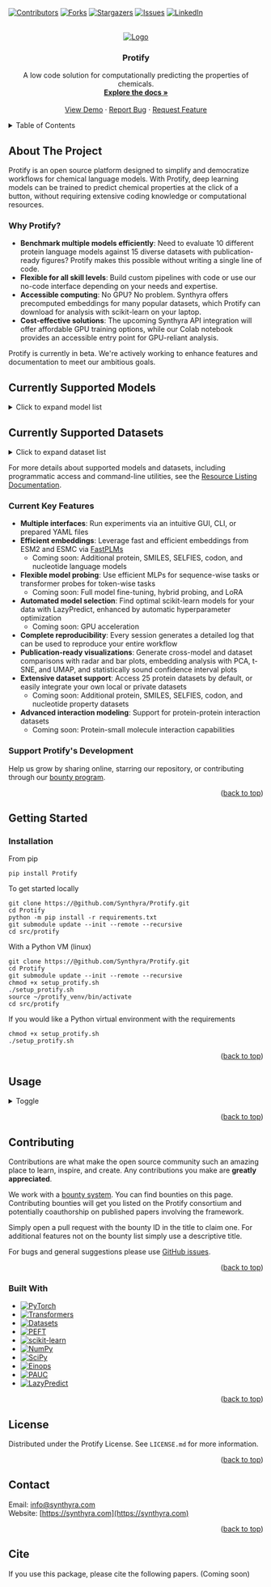<a id="readme-top"></a>

[![Contributors][contributors-shield]][contributors-url]
[![Forks][forks-shield]][forks-url]
[![Stargazers][stars-shield]][stars-url]
[![Issues][issues-shield]][issues-url]
[![LinkedIn][linkedin-shield]][linkedin-url]

<!-- PROJECT LOGO -->
<br />
<div align="center">
  <a href="https://github.com/Synthyra/Protify">
    <img src="https://github.com/Synthyra/Protify/blob/main/images/github_banner.png" alt="Logo">
  </a>

  <h3 align="center">Protify</h3>

  <p align="center">
    A low code solution for computationally predicting the properties of chemicals.
    <br />
    <a href="https://github.com/Synthyra/Protify/tree/main/docs"><strong>Explore the docs »</strong></a>
    <br />
    <br />
    <a href="https://github.com/Synthyra/Protify">View Demo</a>
    &middot;
    <a href="https://github.com/Synthyra/Protify/issues/new?labels=bug&template=bug-report---.md">Report Bug</a>
    &middot;
    <a href="https://github.com/Synthyra/Protify/issues/new?labels=enhancement&template=feature-request---.md">Request Feature</a>
  </p>
</div>



<!-- TABLE OF CONTENTS -->
<details>
  <summary>Table of Contents</summary>
  <ol>
    <li>
      <a href="#about-the-project">About The Project</a>
      <ul>
        <li><a href="#why-protify">Why Protify?</a></li>
        <li><a href="#current-key-features">Current Key Features</a></li>
        <li><a href="#support-protifys-development">Support Protify's Development</a></li>
      </ul>
    </li>
    <li>
      <a href="#getting-started">Getting Started</a>
      <ul>
        <li><a href="#installation">Installation</a></li>
      </ul>
    </li>
    <li><a href="#usage">Usage</a></li>
    <li><a href="#contributing">Contributing</a></li>
    <li><a href="#built-with">Built With</a></li>
    <li><a href="#license">License</a></li>
    <li><a href="#contact">Contact</a></li>
    <li><a href="#cite">Cite</a></li>
  </ol>
</details>



<!-- ABOUT THE PROJECT -->
## About The Project

Protify is an open source platform designed to simplify and democratize workflows for chemical language models. With Protify, deep learning models can be trained to predict chemical properties at the click of a button, without requiring extensive coding knowledge or computational resources.

### Why Protify?

- **Benchmark multiple models efficiently**: Need to evaluate 10 different protein language models against 15 diverse datasets with publication-ready figures? Protify makes this possible without writing a single line of code.
- **Flexible for all skill levels**: Build custom pipelines with code or use our no-code interface depending on your needs and expertise.
- **Accessible computing**: No GPU? No problem. Synthyra offers precomputed embeddings for many popular datasets, which Protify can download for analysis with scikit-learn on your laptop.
- **Cost-effective solutions**: The upcoming Synthyra API integration will offer affordable GPU training options, while our Colab notebook provides an accessible entry point for GPU-reliant analysis.

Protify is currently in beta. We're actively working to enhance features and documentation to meet our ambitious goals.

## Currently Supported Models

<details>
  <summary>Click to expand model list</summary>
  
  pLM - Protein Language Model

  | Model Name | Description | Size (parameters) | Type |
  |------------|-------------|------|------|
  | ESM2-8 | Small pLM from Meta AI that learns evolutionary information from millions of protein sequences. | 8M | pLM |
  | ESM2-35 | Medium-sized pLM trained on evolutionary data. | 35M | pLM |
  | ESM2-150 | Large pLM with improved protein structure prediction capabilities. | 150M | pLM |
  | ESM2-650 | Very large pLM offering state-of-the-art performance on many protein prediction tasks. | 650M | pLM |
  | ESM2-3B | Largest ESM2 pLM with exceptional capability for protein structure and function prediction. | 3B | pLM |
  | ESMC-300 | pLM optimized for classification tasks. | 300M | pLM |
  | ESMC-600 | Larger pLM for classification. | 600M | pLM |
  | ProtBert | BERT-based pLM trained on protein sequences from UniRef. | 420M | pLM |
  | ProtBert-BFD | BERT-based pLM trained on BFD database with improved performance. | 420M | pLM |
  | ProtT5 | T5-based pLM capable of both encoding and generation tasks. | 3B | pLM |
  | ANKH-Base | Base version of the ANKH pLM focused on protein structure understanding. | 400M | pLM |
  | ANKH-Large | Large version of the ANKH pLM with improved structural predictions. | 1.2B | pLM |
  | ANKH2-Large | Improved second generation ANKH pLM. | 1.5B | pLM |
  | GLM2-150 | Medium-sized general language model adapted for protein sequences. | 150M | pLM |
  | GLM2-650 | Large general language model adapted for protein sequences. | 650M | pLM |
  | GLM2-GAIA | Specialized GLM pLM with GAIA architecture improvements. | 650M | pLM |
  | DPLM-150 | Diffusion pLM focused on joint sequence and structure. | 150M | pLM |
  | DPLM-650 | Larger DPLM. | 650M parameters | pLM |
  | DPLM-3B | Largest DPLM. | 3B | pLM |
  | DSM-150 | Diffusion language model for proteins. | 150M | pLM |
  | DSM-650 | Diffusion language model for proteins. | 650M | pLM |
  | Random | Baseline model with randomly initialized weights, serving as a negative control. | Varies | Negative control |
  | Random-Transformer | Randomly initialized transformer model serving as a homology-based control. | Varies | Homology control |
</details>

## Currently Supported Datasets

<details>
  <summary>Click to expand dataset list</summary>
  
  BC - Binary Classification
  
  MCC - Multi-Class Classification
  
  MLC - Multi-Label Classification
  
  R - Regression

  | Dataset Name | Description | Type | Task | Tokenwise | Dual inputs |
  |--------------|-------------|------|------|-----------|-------------|
  | EC | Enzyme Commission numbers dataset for predicting enzyme function classification. | MLC | Protein function prediction | No | No |
  | GO-CC | Gene Ontology Cellular Component dataset for predicting protein localization in cells. | MLC | Protein localization prediction | No | No |
  | GO-BP | Gene Ontology Biological Process dataset for predicting protein involvement in biological processes. | MLC | Protein function prediction | No | No |
  | GO-MF | Gene Ontology Molecular Function dataset for predicting protein molecular functions. | MLC | Protein function prediction | No | No |
  | MB | Metal ion binding dataset for predicting protein-metal interactions. | BC | Protein-metal binding prediction | No | No |
  | DeepLoc-2 | Binary classification dataset for predicting protein localization in 2 categories. | BC | Protein localization prediction | No | No |
  | DeepLoc-10 | Multi-class classification dataset for predicting protein localization in 10 categories. | MCC | Protein localization prediction | No | No |
  | enzyme-kcat | Dataset for predicting enzyme catalytic rate constants (kcat). | R | Enzyme kinetics prediction | No | No |
  | solubility | Dataset for predicting protein solubility properties. | BC | Protein solubility prediction | No | No |
  | localization | Dataset for predicting subcellular localization of proteins. | MCC | Protein localization prediction | No | No |
  | temperature-stability | Dataset for predicting protein stability at different temperatures. | BC | Protein stability prediction | No | No |
  | optimal-temperature | Dataset for predicting the optimal temperature for protein function. | R | Protein property prediction | No | No |
  | optimal-ph | Dataset for predicting the optimal pH for protein function. | R | Protein property prediction | No | No |
  | fitness-prediction | Dataset for predicting protein fitness in various environments. | R | Protein fitness prediction | No | No |
  | SecondaryStructure-3 | Dataset for predicting protein secondary structure in 3+1 classes. | MCC | Protein structure prediction | Yes | No |
  | SecondaryStructure-8 | Dataset for predicting protein secondary structure in 8+1 classes. | MCC | Protein structure prediction | Yes | No |
  | human-ppi | Dataset for predicting human protein-protein interactions. | BC | PPI prediction | No | Yes |
  | human-ppi-pinui | Human protein-protein interaction dataset from PiNUI. | BC | PPI prediction | No | Yes |
  | yeast-ppi-pinui | Yeast protein-protein interaction dataset from PiNUI. | BC | PPI prediction | No | Yes |
  | peptide-HLA-MHC-affinity | Dataset for predicting peptide binding affinity to HLA/MHC complexes. | BC | Binding affinity prediction | No | Yes |
  | gold-ppi | Gold standard dataset for protein-protein interaction prediction. | BC | PPI prediction | No | Yes |
  | shs27-ppi | SHS27k dataset containing 27,000 protein-protein interactions. | MCC | PPI prediction type | No | Yes |
  | shs148-ppi | SHS148k dataset containing 148,000 protein-protein interactions. | MCC | PPI prediction type | No | Yes |
  | PPA-ppi | Protein-Protein Affinity dataset for quantitative binding predictions. | R | Protein-protein affinity prediction | No | Yes |
</details>

For more details about supported models and datasets, including programmatic access and command-line utilities, see the [Resource Listing Documentation](docs/resource_listing.md).

### Current Key Features

- **Multiple interfaces**: Run experiments via an intuitive GUI, CLI, or prepared YAML files
- **Efficient embeddings**: Leverage fast and efficient embeddings from ESM2 and ESMC via [FastPLMs](https://github.com/Synthyra/FastPLMs)
  - Coming soon: Additional protein, SMILES, SELFIES, codon, and nucleotide language models
- **Flexible model probing**: Use efficient MLPs for sequence-wise tasks or transformer probes for token-wise tasks
  - Coming soon: Full model fine-tuning, hybrid probing, and LoRA
- **Automated model selection**: Find optimal scikit-learn models for your data with LazyPredict, enhanced by automatic hyperparameter optimization
  - Coming soon: GPU acceleration
- **Complete reproducibility**: Every session generates a detailed log that can be used to reproduce your entire workflow
- **Publication-ready visualizations**: Generate cross-model and dataset comparisons with radar and bar plots, embedding analysis with PCA, t-SNE, and UMAP, and statistically sound confidence interval plots
- **Extensive dataset support**: Access 25 protein datasets by default, or easily integrate your own local or private datasets
  - Coming soon: Additional protein, SMILES, SELFIES, codon, and nucleotide property datasets
- **Advanced interaction modeling**: Support for protein-protein interaction datasets
  - Coming soon: Protein-small molecule interaction capabilities

### Support Protify's Development

Help us grow by sharing online, starring our repository, or contributing through our [bounty program](https://gleghornlab.notion.site/1de62a314a2e808bb6fdc1e714725900?v=1de62a314a2e80389ed7000c97c1a709&pvs=4).

<p align="right">(<a href="#readme-top">back to top</a>)</p>

## Getting Started

### Installation
From pip

`pip install Protify`

To get started locally
```console
git clone https://@github.com/Synthyra/Protify.git
cd Protify
python -m pip install -r requirements.txt
git submodule update --init --remote --recursive
cd src/protify
```
With a Python VM (linux)
```console
git clone https://@github.com/Synthyra/Protify.git
cd Protify
git submodule update --init --remote --recursive
chmod +x setup_protify.sh
./setup_protify.sh
source ~/protify_venv/bin/activate
cd src/protify
```

If you would like a Python virtual environment with the requirements
```console
chmod +x setup_protify.sh
./setup_protify.sh
```

<p align="right">(<a href="#readme-top">back to top</a>)</p>

## Usage

<details>
  <summary>Toggle </summary><br />
  
  To launch the gui, run
  
  ```console
  python -m gui
  ```
  
  It's recommended to use the user interface alongside an open terminal, as helpful messages and progressbars will show in the terminal while you press the GUI buttons.
  
  ### An example workflow
  
  Here, we will compare various protein models against a random vector baseline (negative control) and random transformer (homology based control).
  
  1.) Start the session
  
  <img src="https://github.com/Synthyra/Protify/blob/main/images/example_workflow/1.PNG">
  
  <img src="https://github.com/Synthyra/Protify/blob/main/images/example_workflow/2.PNG" width="500">
  
  2.) Select the models you would like to benchmark
  
  <img src="https://github.com/Synthyra/Protify/blob/main/images/example_workflow/3.PNG" width="500">
  
  3.) Select the datasets you are interested in. Here we chose Enzynme Comission numbers (multi-label classification), metal-ion binding (binary classificaiton), solubility (deeploc2, binary classification), and catalytic rate (kcat, regression).
  
  <img src="https://github.com/Synthyra/Protify/blob/main/images/example_workflow/4.PNG" width="500">
  
  4.) Embed the proteins in the selected datasets. If your machine does not have a GPU, you can download precomputed embeddings for many common sequences.
    Note: If you download embeddings, it will be faster to use the scikit model tab than the probe tab
  <img src="https://github.com/Synthyra/Protify/blob/main/images/example_workflow/5.PNG" width="500">
  
  5.) Select which probe and configuration you would like. Here, we will use a simple linear probe, a type neural network. It is the **fastest** (by a large margin) but worst performing option (by a small margin usually).
  
  <img src="https://github.com/Synthyra/Protify/blob/main/images/example_workflow/6.PNG" width="500">
  
  6.) Select your settings for training. Like most of the tabs, the defaults are pretty good. If you need information about what setting does what, the `?` button provides a helpful note. The documentations has more extensive information
  
  <img src="https://github.com/Synthyra/Protify/blob/main/images/example_workflow/7.PNG" width="500">
  
  This will train your models!
  
  7.) After training, you can render helpful visualizations by passing the log ID from before. If you forget it, you can look for the file generated in the `logs` folder.
  
  <img src="https://github.com/Synthyra/Protify/blob/main/images/example_workflow/8.PNG" width="500">
  
  Here's a sample of the many plots produced. You can find them all inside `plots/your_log_id/*`
  
  <img src="https://github.com/Synthyra/Protify/blob/main/images/example_workflow/9.png" width="500">
  
  <img src="https://github.com/Synthyra/Protify/blob/main/images/example_workflow/10.png" width="500">
  
  <img src="https://github.com/Synthyra/Protify/blob/main/images/example_workflow/11.png" width="500">
  
  <img src="https://github.com/Synthyra/Protify/blob/main/images/example_workflow/13.png" width="500">

  <img src="https://github.com/Synthyra/Protify/blob/main/images/example_workflow/12.png" width="500">
  
  8.) Need to replicate your findings for a report or paper? Just input the generated log into the replay tab
  
  <img src="https://github.com/Synthyra/Protify/blob/main/images/example_workflow/14.PNG" width="500">

  To run the same session from the command line instead, you would simply execute
  ```
  python -m main --model_names ESM2-8 ESM2-35 ESMC-300 Random Random-Transformer --data_names EC DeepLoc-2 enzyme-kcat --patience 3
  ```
  Or, set up a yaml file with your desired settings (so you don't have to type out everything in the CLI)
  ```
  python -m main --yaml_path yamls/your_custom_yaml_path.yaml
  ```
  Replaying from the CLI is just as simple
  ```
  python -m main --replay_path logs/your_log_id.txt
  ```

</details>



<p align="right">(<a href="#readme-top">back to top</a>)</p>


## Contributing

Contributions are what make the open source community such an amazing place to learn, inspire, and create. Any contributions you make are **greatly appreciated**.

We work with a [bounty system](https://gleghornlab.notion.site/1de62a314a2e808bb6fdc1e714725900?v=1de62a314a2e80389ed7000c97c1a709&pvs=4). You can find bounties on this page. Contributing bounties will get you listed on the Protify consortium and potentially coauthorship on published papers involving the framework.

Simply open a pull request with the bounty ID in the title to claim one. For additional features not on the bounty list simply use a descriptive title.

For bugs and general suggestions please use [GitHub issues](https://github.com/Synthyra/Protify/issues).

<p align="right">(<a href="#readme-top">back to top</a>)</p>


### Built With
* [![PyTorch][PyTorch-badge]][PyTorch-url]
* [![Transformers][Transformers-badge]][Transformers-url]
* [![Datasets][Datasets-badge]][Datasets-url]
* [![PEFT][PEFT-badge]][PEFT-url]
* [![scikit-learn][Scikit-learn-badge]][Scikit-learn-url]
* [![NumPy][NumPy-badge]][NumPy-url]
* [![SciPy][SciPy-badge]][SciPy-url]
* [![Einops][Einops-badge]][Einops-url]
* [![PAUC][PAUC-badge]][PAUC-url]
* [![LazyPredict][LazyPredict-badge]][LazyPredict-url]

<p align="right">(<a href="#readme-top">back to top</a>)</p>

<!-- LICENSE -->
## License

Distributed under the Protify License. See `LICENSE.md` for more information.

<p align="right">(<a href="#readme-top">back to top</a>)</p>

<!-- CONTACT -->
## Contact

Email: info@synthyra.com  
Website: [https://synthyra.com](https://synthyra.com)

<p align="right">(<a href="#readme-top">back to top</a>)</p>

## Cite

If you use this package, please cite the following papers. (Coming soon)



<!-- MARKDOWN LINKS & IMAGES -->
<!-- https://www.markdownguide.org/basic-syntax/#reference-style-links -->
[contributors-shield]: https://img.shields.io/github/contributors/Synthyra/Protify.svg?style=for-the-badge
[contributors-url]: https://github.com/Synthyra/Protify/graphs/contributors
[forks-shield]: https://img.shields.io/github/forks/Synthyra/Protify.svg?style=for-the-badge
[forks-url]: https://github.com/Synthyra/Protify/network/members
[stars-shield]: https://img.shields.io/github/stars/Synthyra/Protify.svg?style=for-the-badge
[stars-url]: https://github.com/Synthyra/Protify/stargazers
[issues-shield]: https://img.shields.io/github/issues/Synthyra/Protify.svg?style=for-the-badge
[issues-url]: https://github.com/Synthyra/Protify/issues
[linkedin-shield]: https://img.shields.io/badge/-LinkedIn-black.svg?style=for-the-badge&logo=linkedin&colorB=555
[linkedin-url]: https://www.linkedin.com/company/synthyra
[product-screenshot]: images/screenshot.png

[Transformers-badge]: https://img.shields.io/badge/Hugging%20Face-Transformers-FF6C44?style=for-the-badge&logo=Huggingface&logoColor=white  
[Transformers-url]: https://github.com/huggingface/transformers

[PyTorch-badge]: https://img.shields.io/badge/PyTorch-EE4C2C?style=for-the-badge&logo=pytorch&logoColor=white  
[PyTorch-url]: https://github.com/pytorch/pytorch

[Datasets-badge]: https://img.shields.io/badge/Hugging%20Face-Datasets-0078D4?style=for-the-badge&logo=Huggingface&logoColor=white  
[Datasets-url]: https://github.com/huggingface/datasets

[Scikit-learn-badge]: https://img.shields.io/badge/scikit--learn-F7931E?style=for-the-badge&logo=scikit-learn&logoColor=white  
[Scikit-learn-url]: https://github.com/scikit-learn/scikit-learn

[NumPy-badge]: https://img.shields.io/badge/NumPy-013243?style=for-the-badge&logo=numpy&logoColor=white  
[NumPy-url]: https://github.com/numpy/numpy

[SciPy-badge]: https://img.shields.io/badge/SciPy-8CAAE6?style=for-the-badge&logo=scipy&logoColor=white  
[SciPy-url]: https://github.com/scipy/scipy

[PAUC-badge]: https://img.shields.io/badge/PAUC-Package-4B8BBE?style=for-the-badge&logo=python&logoColor=white  
[PAUC-url]: https://pypi.org/project/pauc

[LazyPredict-badge]: https://img.shields.io/badge/LazyPredict-Modeling-4B8BBE?style=for-the-badge&logo=python&logoColor=white  
[LazyPredict-url]: https://github.com/shankarpandala/lazypredict

[PEFT-badge]: https://img.shields.io/badge/PEFT-HuggingFace-713196?style=for-the-badge&logo=Huggingface&logoColor=white  
[PEFT-url]: https://github.com/huggingface/peft

[Einops-badge]: https://img.shields.io/badge/Einops-Transform-4B8BBE?style=for-the-badge&logo=python&logoColor=white  
[Einops-url]: https://github.com/arogozhnikov/einops
